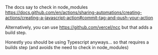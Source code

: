 The docs say to check in node_modules https://docs.github.com/en/actions/sharing-automations/creating-actions/creating-a-javascript-action#commit-tag-and-push-your-action

Alternatively, you can use https://github.com/vercel/ncc but that adds a build step.

Honestly you should be using Typescript anyways... so that requires a builds step (and avoids the need to check in node_modules)
